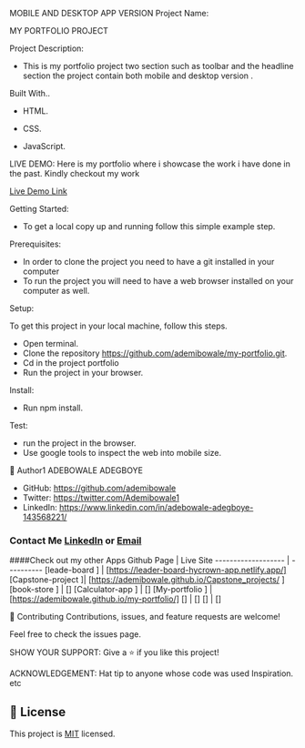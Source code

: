 MOBILE AND DESKTOP APP VERSION
Project Name:

MY PORTFOLIO PROJECT

Project Description:

- This is my portfolio project two section such as toolbar and the headline  section the project contain both mobile and desktop version .

Built With..

   - HTML. 
   - CSS.

   - JavaScript.

   LIVE DEMO:
   Here is my portfolio where i showcase the work i have done in the past. Kindly checkout my work 
   
   [Live Demo Link](https://ademibowale.github.io/my-portfolio/)

Getting Started:
   - To get a local copy up and running follow this simple example step.

Prerequisites:
- In order to clone the project you need to have a git installed     in your computer
- To run the project you will need to have a web browser installed on your computer as well.
 
Setup:

To get this project in your local machine, follow this steps.
   - Open terminal.
   - Clone the repository https://github.com/ademibowale/my-portfolio.git.
   - Cd in the project portfolio
   - Run the project in your browser.

Install:
   - Run npm install.

Test:
   - run the project in the browser.
   - Use google tools to inspect the web into mobile size.

👤 Author1
ADEBOWALE ADEGBOYE
   - GitHub: https://github.com/ademibowale
   - Twitter: https://twitter.com/Ademibowale1
   - LinkedIn: https://www.linkedin.com/in/adebowale-adegboye-143568221/


### Contact Me [LinkedIn](https://www.linkedin.com/in/tech-adebowale-adegboye/) or [Email](ademibowaleadegboye@gmail.com)
####Check out my other Apps
Github Page    | Live Site
------------------- | ----------
 [leade-board ]     | [https://leader-board-hycrown-app.netlify.app/]
 [Capstone-project ]| [https://ademibowale.github.io/Capstone_projects/ ]
 [book-store ]      | []
 [Calculator-app ]  | []
 [My-portfolio ]    | [https://ademibowale.github.io/my-portfolio/]
 []                 | []
 []                 | []


🤝 Contributing
Contributions, issues, and feature requests are welcome!

Feel free to check the issues page.

SHOW YOUR SUPPORT:
Give a ⭐ if you like this project!

ACKNOWLEDGEMENT:
Hat tip to anyone whose code was used
Inspiration.
etc
## 📝 License

This project is [MIT](./MIT.md) licensed.